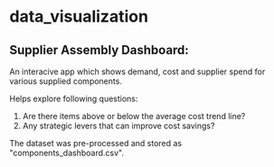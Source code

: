 # data_visualization

## Supplier Assembly Dashboard: 

An interacive app which shows demand, cost and supplier spend for various supplied components.  

Helps explore following questions:

1. Are there items above or below the average cost trend line? 
2. Any strategic levers that can improve cost savings? 

The dataset was pre-processed and stored as "components_dashboard.csv".   
